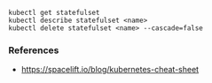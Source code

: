 ```
kubectl get statefulset
kubectl describe statefulset <name>
kubectl delete statefulset <name> --cascade=false
```

### References
- https://spacelift.io/blog/kubernetes-cheat-sheet
